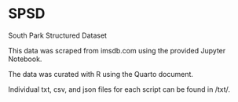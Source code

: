 # SPSD
South Park Structured Dataset


This data was scraped from imsdb.com using the provided Jupyter Notebook.

The data was curated with R using the Quarto document.

Individual txt, csv, and json files for each script can be found in /txt/.
